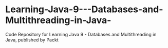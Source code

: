 # Learning-Java-9---Databases-and-Multithreading-in-Java-
Code Repository for Learning Java 9 - Databases and Multithreading in Java, published by Packt
